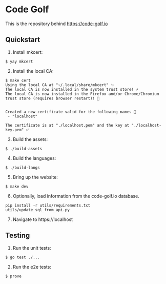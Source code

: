 # Code Golf

This is the repository behind https://code-golf.io

## Quickstart

1. Install mkcert:
```
$ yay mkcert
```

2. Install the local CA:
```
$ make cert
Using the local CA at "~/.local/share/mkcert" ✨
The local CA is now installed in the system trust store! ⚡️
The local CA is now installed in the Firefox and/or Chrome/Chromium trust store (requires browser restart)! 🦊


Created a new certificate valid for the following names 📜
 - "localhost"

The certificate is at "./localhost.pem" and the key at "./localhost-key.pem" ✅
```

3. Build the assets:
```
$ ./build-assets
```

4. Build the languages:
```
$ ./build-langs
```

5. Bring up the website:
```
$ make dev
```

6. Optionally, load information from the code-golf.io database.
```
pip install -r utils/requirements.txt
utils/update_sql_from_api.py
```

7. Navigate to https://localhost


## Testing

1. Run the unit tests:
```
$ go test ./...
```

2. Run the e2e tests:
```
$ prove
```
